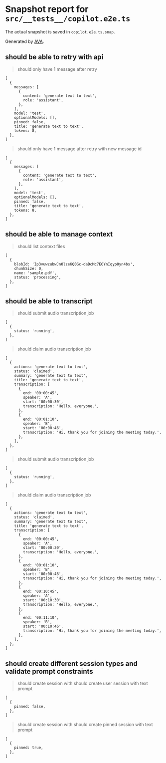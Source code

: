 # Snapshot report for `src/__tests__/copilot.e2e.ts`

The actual snapshot is saved in `copilot.e2e.ts.snap`.

Generated by [AVA](https://avajs.dev).

## should be able to retry with api

> should only have 1 message after retry

    [
      {
        messages: [
          {
            content: 'generate text to text',
            role: 'assistant',
          },
        ],
        model: 'test',
        optionalModels: [],
        pinned: false,
        title: 'generate text to text',
        tokens: 8,
      },
    ]

> should only have 1 message after retry with new message id

    [
      {
        messages: [
          {
            content: 'generate text to text',
            role: 'assistant',
          },
        ],
        model: 'test',
        optionalModels: [],
        pinned: false,
        title: 'generate text to text',
        tokens: 8,
      },
    ]

## should be able to manage context

> should list context files

    [
      {
        blobId: 'Ip3vuwzubwJnOlzeKQ0Gc-daDcMc7EOYnIqypOyn4bs',
        chunkSize: 0,
        name: 'sample.pdf',
        status: 'processing',
      },
    ]

## should be able to transcript

> should submit audio transcription job

    [
      {
        status: 'running',
      },
    ]

> should claim audio transcription job

    [
      {
        actions: 'generate text to text',
        status: 'claimed',
        summary: 'generate text to text',
        title: 'generate text to text',
        transcription: [
          {
            end: '00:00:45',
            speaker: 'A',
            start: '00:00:30',
            transcription: 'Hello, everyone.',
          },
          {
            end: '00:01:10',
            speaker: 'B',
            start: '00:00:46',
            transcription: 'Hi, thank you for joining the meeting today.',
          },
        ],
      },
    ]

> should submit audio transcription job

    [
      {
        status: 'running',
      },
    ]

> should claim audio transcription job

    [
      {
        actions: 'generate text to text',
        status: 'claimed',
        summary: 'generate text to text',
        title: 'generate text to text',
        transcription: [
          {
            end: '00:00:45',
            speaker: 'A',
            start: '00:00:30',
            transcription: 'Hello, everyone.',
          },
          {
            end: '00:01:10',
            speaker: 'B',
            start: '00:00:46',
            transcription: 'Hi, thank you for joining the meeting today.',
          },
          {
            end: '00:10:45',
            speaker: 'A',
            start: '00:10:30',
            transcription: 'Hello, everyone.',
          },
          {
            end: '00:11:10',
            speaker: 'B',
            start: '00:10:46',
            transcription: 'Hi, thank you for joining the meeting today.',
          },
        ],
      },
    ]

## should create different session types and validate prompt constraints

> should create session with should create user session with text prompt

    [
      {
        pinned: false,
      },
    ]

> should create session with should create pinned session with text prompt

    [
      {
        pinned: true,
      },
    ]
